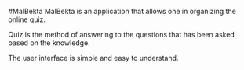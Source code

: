 #MalBekta
MalBekta is an application that allows one in organizing the online quiz.

Quiz is the method of answering to the questions that has been asked based on the knowledge. 

The user interface is simple and easy to understand.
